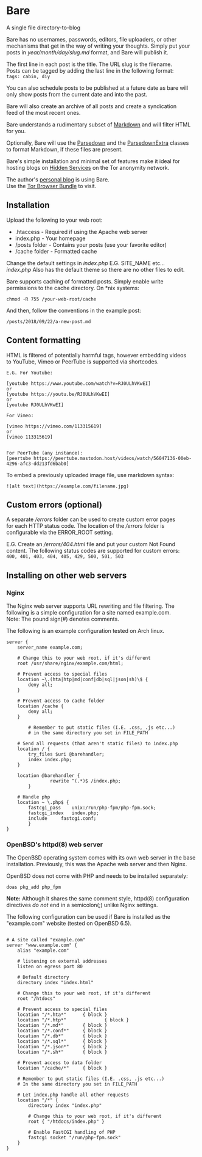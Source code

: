 # Bare
A single file directory-to-blog

Bare has no usernames, passwords, editors, file uploaders, or other  
mechanisms that get in the way of writing your thoughts. Simply put your  
posts in *year/month/day/slug.md* format, and Bare will publish it. 

The first line in each post is the title. The URL slug is the filename.  
Posts can be tagged by adding the last line in the following format:  
`tags: cabin, diy`

You can also schedule posts to be published at a future date as bare will  
only show posts from the current date and into the past.

Bare will also create an archive of all posts and create a syndication  
feed of the most recent ones.

Bare understands a rudimentary subset of [Markdown](https://daringfireball.net/projects/markdown/) and will filter HTML  
for you. 

Optionally, Bare will use the [Parsedown](https://github.com/erusev/parsedown) and the [ParsedownExtra](https://github.com/erusev/parsedown-extra) classes  
to format Markdown, if these files are present.

Bare's simple installation and minimal set of features make it ideal for  
hosting blogs on [Hidden Services](https://en.wikipedia.org/wiki/Tor_(anonymity_network)#Onion_services) on the Tor anonymity network.

The author's [personal blog](http://http://kpz62k4pnyh5g5t2efecabkywt2aiwcnqylthqyywilqgxeiipen5xid.onion) is using Bare.  
Use the [Tor Browser Bundle](https://www.torproject.org/) to visit.

## Installation

Upload the following to your web root:
* .htaccess - Required if using the Apache web server
* index.php - Your homepage
* /posts folder - Contains your posts (use your favorite editor)
* /cache folder - Formatted cache

Change the default settings in *index.php* E.G. SITE_NAME etc...  
*index.php* Also has the default theme so there are no other files to edit.

Bare supports caching of formatted posts. Simply enable write  
permissions to the cache directory. On \*nix systems:
```
chmod -R 755 /your-web-root/cache
```

And then, follow the conventions in the example post:
```
/posts/2018/09/22/a-new-post.md
```

## Content formatting

HTML is filtered of potentially harmful tags, however embedding videos  
to YouTube, Vimeo or PeerTube is supported via shortcodes.
```
E.G. For Youtube: 

[youtube https://www.youtube.com/watch?v=RJ0ULhVKwEI]
or
[youtube https://youtu.be/RJ0ULhVKwEI]
or
[youtube RJ0ULhVKwEI]

For Vimeo:

[vimeo https://vimeo.com/113315619]
or
[vimeo 113315619]


For PeerTube (any instance):
[peertube https://peertube.mastodon.host/videos/watch/56047136-00eb-4296-afc3-dd213fd6bab0]
``` 

To embed a previously uploaded image file, use markdown syntax:
```
![alt text](https://example.com/filename.jpg)
``` 

## Custom errors (optional)

A separate */errors* folder can be used to create custom error pages  
for each HTTP status code. The location of the */errors* folder is  
configurable via the ERROR_ROOT setting.

E.G. Create an */errors/404.html* file and put your custom Not Found  
content. The following status codes are supported for custom errors:  
`400, 401, 403, 404, 405, 429, 500, 501, 503`


## Installing on other web servers

### Nginx

The Nginx web server supports URL rewriting and file filtering. The  
following is a simple configuration for a site named example.com.  
Note: The pound sign(#) denotes comments.

The following is an example configuration tested on Arch linux.
```
server {
	server_name example.com;
	
	# Change this to your web root, if it's different
	root /usr/share/nginx/example.com/html;
	
	# Prevent access to special files
	location ~\.(hta|htp|md|conf|db|sql|json|sh)\$ {
		deny all;
	}
	
	# Prevent access to cache folder
	location /cache {
		deny all;
	}
	
        # Remember to put static files (I.E. .css, .js etc...)
        # in the same directory you set in FILE_PATH
	
	# Send all requests (that aren't static files) to index.php
	location / {
		try_files $uri @barehandler;
		index index.php;
	}
	
	location @barehandler {
                rewrite ^(.*)$ /index.php;
        }
	
	# Handle php
	location ~ \.php$ {
		fastcgi_pass	unix:/run/php-fpm/php-fpm.sock;
		fastcgi_index	index.php;
		include		fastcgi.conf;
        }
}
``` 

### OpenBSD's httpd(8) web server

The OpenBSD operating system comes with its own web server in the base  
installation. Previously, this was the Apache web server and then Nginx.

OpenBSD does not come with PHP and needs to be installed separately:
```
doas pkg_add php_fpm
```  
**Note:** Although it shares the same comment style, httpd(8) configuration  
directives *do not* end in a semicolon(;) unlike Nginx settings.

The following configuration can be used if Bare is installed as the  
"example.com" website (tested on OpenBSD 6.5).
```

# A site called "example.com" 
server "www.example.com" {
	alias "example.com"
  
	# listening on external addresses
	listen on egress port 80
	
	# Default directory
	directory index "index.html"
  
	# Change this to your web root, if it's different
	root "/htdocs"
  
	# Prevent access to special files
	location "/*.hta*"		{ block }
	location "/*.htp*"              { block }
	location "/*.md*"		{ block }
	location "/*.conf*"		{ block }
	location "/*.db*"		{ block }
	location "/*.sql*"		{ block }
	location "/*.json*"		{ block }
	location "/*.sh*"		{ block }
	
	# Prevent access to data folder
	location "/cache/*"		{ block }
	
	# Remember to put static files (I.E. .css, .js etc...)
	# In the same directory you set in FILE_PATH
	
	# Let index.php handle all other requests
	location "/*" {
		directory index "index.php"
		
		# Change this to your web root, if it's different
		root { "/htdocs/index.php" }
		
		# Enable FastCGI handling of PHP
		fastcgi socket "/run/php-fpm.sock"
	}
}

``` 
